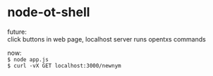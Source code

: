 node-ot-shell
=============

future:  
click buttons in web page, localhost server runs opentxs commands

now:  
`$ node app.js`  
`$ curl -vX GET localhost:3000/newnym`
